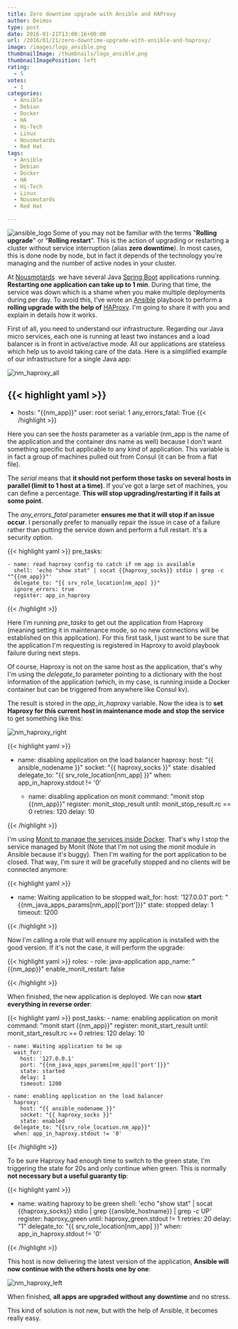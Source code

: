 ```yaml
---
title: Zero downtime upgrade with Ansible and HAProxy
author: Deimos
type: post
date: 2016-01-21T13:00:16+00:00
url: /2016/01/21/zero-downtime-upgrade-with-ansible-and-haproxy/
image: /images/logo_ansible.png
thumbnailImage: /thumbnails/logo_ansible.png
thumbnailImagePosition: left
rating:
  - 5
votes:
  - 1
categories:
  - Ansible
  - Debian
  - Docker
  - HA
  - Hi-Tech
  - Linux
  - Nousmotards
  - Red Hat
tags:
  - Ansible
  - Debian
  - Docker
  - HA
  - Hi-Tech
  - Linux
  - Nousmotards
  - Red Hat

---
```

![ansible_logo](/images/logo_ansible.png)
Some of you may not be familiar with the terms "**Rolling upgrade**" or "**Rolling restart**". This is the action of upgrading or restarting a cluster without service interruption (alias **zero downtime**). In most cases, this is done node by node, but in fact it depends of the technology you're managing and the number of active nodes in your cluster.

At [Nousmotards](http://www.nousmotards.com)  we have several Java [Spring Boot](http://www.springbot.com/) applications running. **Restarting one application can take up to 1 min**. During that time, the service was down which is a shame when you make multiple deployments during per day. To avoid this, I've wrote an [Ansible](http://www.ansible.com/) playbook to perform a **rolling upgrade with the help of** [HAProxy](https://wiki.deimos.fr/HAProxy:_load_balance_your_traffic). I'm going to share it with you and explain in details how it works.

First of all, you need to understand our infrastructure. Regarding our Java micro services, each one is running at least two instances and a load balancer is in front in active/active mode. All our applications are stateless which help us to avoid taking care of the data. Here is a simplified example of our infrastructure for a single Java app:

![nm_haproxy_all](/images/nm_haproxy_all.png)

{{< highlight yaml >}}
---

- hosts: "{{nm_app}}"
  user: root
  serial: 1
  any_errors_fatal: True
{{< /highlight >}}

Here you can see the _hosts_ parameter as a variable (nm_app is the name of the application and the container dns name as well) because I don't want something specific but applicable to any kind of application. This variable is in fact a group of machines pulled out from Consul (it can be from a flat file).

The _serial_ means that **it should not perform those tasks on several hosts in parallel (limit to 1 host at a time)**. If you've got a large set of machines, you can define a percentage. **This will stop upgrading/restarting if it fails at some point**.

The _any\_errors\_fatal_ parameter **ensures me that it will stop if an issue occur**. I personally prefer to manually repair the issue in case of a failure rather than putting the service down and perform a full restart. It's a security option.

{{< highlight yaml >}}
pre_tasks:

    - name: read haproxy config to catch if nm app is available
      shell: 'echo "show stat" | socat {{haproxy_socks}} stdio | grep -c "^{{nm_app}}"'
      delegate_to: "{{ srv_role_location[nm_app] }}"
      ignore_errors: true
      register: app_in_haproxy

{{< /highlight >}}

Here I'm running _pre_tasks_ to get out the application from Haproxy (meaning setting it in maintenance mode, so no new connections will be established on this application). For this first task, I just want to be sure that the application I'm requesting is registered in Haproxy to avoid playbook failure during next steps.
  
Of course, Haproxy is not on the same host as the application, that's why I'm using the _delegate_to_ parameter pointing to a dictionary with the host information of the application (which, in my case, is running inside a Docker container but can be triggered from anywhere like Consul kv).

The result is stored in the _app\_in\_haproxy_ variable. Now the idea is to **set Haproxy for this current host in maintenance mode and stop the service** to get something like this:

![nm_haproxy_right](/images/nm_haproxy_right.png)

{{< highlight yaml >}}
- name: disabling application on the load balancer
      haproxy:
        host: "{{ ansible_nodename }}"
        socket: "{{ haproxy_socks }}"
        state: disabled
      delegate_to: "{{ srv_role_location[nm_app] }}"
      when: app_in_haproxy.stdout != '0'

    - name: disabling application on monit
      command: "monit stop {{nm_app}}"
      register: monit_stop_result
      until: monit_stop_result.rc == 0
      retries: 120
      delay: 10

{{< /highlight >}}

I'm using [Monit to manage the services inside Docker](https://blog.deimos.fr/2016/01/13/docker-why-you-should-use-monit-instead-of-supervisord/). That's why I stop the service managed by Monit (Note that I'm not using the _monit_ module in Ansible because it's buggy). Then I'm waiting for the port application to be closed. That way, I'm sure it will be gracefully stopped and no clients will be connected anymore:

{{< highlight yaml >}}
- name: Waiting application to be stopped
      wait_for:
        host: '127.0.0.1'
        port: "{{nm_java_apps_params[nm_app]['port']}}"
        state: stopped
        delay: 1
        timeout: 1200

{{< /highlight >}}

Now I'm calling a role that will ensure my application is installed with the good version. If it's not the case, it will perform the upgrade:

{{< highlight yaml >}}
roles:
    - role: java-application
      app_name: "{{nm_app}}"
      enable_monit_restart: false

{{< /highlight >}}

When finished, the new application is deployed. We can now **start everything in reverse order**:

{{< highlight yaml >}}
post_tasks:
    - name: enabling application on monit
      command: "monit start {{nm_app}}"
      register: monit_start_result
      until: monit_start_result.rc == 0
      retries: 120
      delay: 10

    - name: Waiting application to be up
      wait_for:
        host: '127.0.0.1'
        port: "{{nm_java_apps_params[nm_app]['port']}}"
        state: started
        delay: 1
        timeout: 1200

    - name: enabling application on the load balancer
      haproxy:
        host: "{{ ansible_nodename }}"
        socket: "{{ haproxy_socks }}"
        state: enabled
      delegate_to: "{{srv_role_location.nm_app}}"
      when: app_in_haproxy.stdout != '0'

{{< /highlight >}}

To be sure Haproxy had enough time to switch to the green state, I'm triggering the state for 20s and only continue when green. This is normally **not necessary but a useful guaranty tip**:

{{< highlight yaml >}}
- name: waiting haproxy to be green
      shell: 'echo "show stat" | socat {{haproxy_socks}} stdio | grep {{ansible_hostname}} | grep -c UP'
      register: haproxy_green
      until: haproxy_green.stdout != 1
      retries: 20
      delay: "1"
      delegate_to: "{{ srv_role_location[nm_app] }}"
      when: app_in_haproxy.stdout != '0'

{{< /highlight >}}

This host is now delivering the latest version of the application, **Ansible will now continue with the others hosts one by one**:

![nm_haproxy_left](/images/nm_haproxy_left.png)

When finished, **all apps are upgraded without any downtime** and no stress.

This kind of solution is not new, but with the help of Ansible, it becomes really easy.